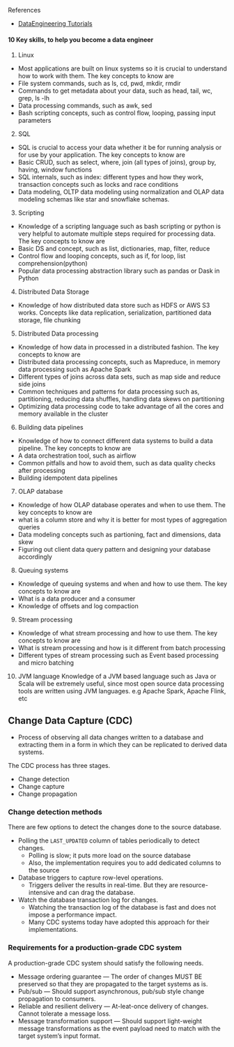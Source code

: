 References
- [DataEngineering Tutorials](https://www.startdataengineering.com/)



#### 10 Key skills, to help you become a data engineer

1. Linux
- Most applications are built on linux systems so it is crucial to understand how to work with them. The key concepts to know are
- File system commands, such as ls, cd, pwd, mkdir, rmdir
- Commands to get metadata about your data, such as head, tail, wc, grep, ls -lh
- Data processing commands, such as awk, sed
- Bash scripting concepts, such as control flow, looping, passing input parameters

2. SQL
- SQL is crucial to access your data whether it be for running analysis or for use by your application. The key concepts to know are
- Basic CRUD, such as select, where, join (all types of joins), group by, having, window functions
- SQL internals, such as index: different types and how they work, transaction concepts such as locks and race conditions
- Data modeling, OLTP data modeling using normalization and OLAP data modeling schemas like star and snowflake schemas.

3. Scripting
- Knowledge of a scripting language such as bash scripting or python is very helpful to automate multiple steps required for processing data. The key concepts to know are
- Basic DS and concept, such as list, dictionaries, map, filter, reduce
- Control flow and looping concepts, such as if, for loop, list comprehension(python)
- Popular data processing abstraction library such as pandas or Dask in Python

4. Distributed Data Storage
- Knowledge of how distributed data store such as HDFS or AWS S3 works. Concepts like data replication, serialization, partitioned data storage, file chunking

5. Distributed Data processing
- Knowledge of how data in processed in a distributed fashion. The key concepts to know are
- Distributed data processing concepts, such as Mapreduce, in memory data processing such as Apache Spark
- Different types of joins across data sets, such as map side and reduce side joins
- Common techniques and patterns for data processing such as, partitioning, reducing data shuffles, handling data skews on partitioning
- Optimizing data processing code to take advantage of all the cores and memory available in the cluster

6. Building data pipelines
- Knowledge of how to connect different data systems to build a data pipeline. The key concepts to know are
- A data orchestration tool, such as airflow
- Common pitfalls and how to avoid them, such as data quality checks after processing
- Building idempotent data pipelines

7. OLAP database
- Knowledge of how OLAP database operates and when to use them. The key concepts to know are
- what is a column store and why it is better for most types of aggregation queries
- Data modeling concepts such as partioning, fact and dimensions, data skew
- Figuring out client data query pattern and designing your database accordingly‍

8. Queuing systems
- Knowledge of queuing systems and when and how to use them. The key concepts to know are
- What is a data producer and a consumer
- Knowledge of offsets and log compaction‍

9. Stream processing
- Knowledge of what stream processing and how to use them. The key concepts to know are
- What is stream processing and how is it different from batch processing
- Different types of stream processing such as Event based processing and micro batching

10. JVM language
Knowledge of a JVM based language such as Java or Scala will be extremely useful, since most open source data processing tools are written using JVM languages. e.g Apache Spark, Apache Flink, etc



## Change Data Capture (CDC)
+ Process of observing all data changes written to a database and extracting them in a form in which they can be replicated to derived data systems.

The CDC process has three stages.
+ Change detection
+ Change capture
+ Change propagation

### Change detection methods
There are few options to detect the changes done to the source database.
+ Polling the `LAST_UPDATED` column of tables periodically to detect changes.
  + Polling is slow; it puts more load on the source database
  + Also, the implementation requires you to add dedicated columns to the source
+ Database triggers to capture row-level operations.
  + Triggers deliver the results in real-time. But they are resource-intensive and can drag the database.
+ Watch the database transaction log for changes.
  + Watching the transaction log of the database is fast and does not impose a performance impact. 
  + Many CDC systems today have adopted this approach for their implementations.

### Requirements for a production-grade CDC system
A production-grade CDC system should satisfy the following needs.
+ Message ordering guarantee — The order of changes MUST BE preserved so that they are propagated to the target systems as is.
+ Pub/sub — Should support asynchronous, pub/sub style change propagation to consumers.
+ Reliable and resilient delivery — At-leat-once delivery of changes. Cannot tolerate a message loss.
+ Message transformation support — Should support light-weight message transformations as the event payload need to match with the target system’s input format.
